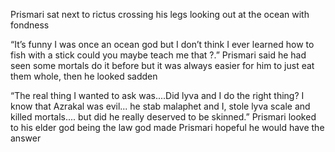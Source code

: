 
Prismari sat next to rictus crossing his legs looking out at the ocean with fondness 

“It’s funny I was once an ocean god but I don’t think I ever learned how to fish with a stick could you maybe teach me that ?.” Prismari said he had seen some mortals do it before but it was always easier for him to just eat them whole, then he looked sadden 

“The real thing I wanted to ask was....Did lyva and I do the right thing? I know that Azrakal was evil... he stab malaphet and I, stole lyva scale and killed mortals.... but did he really deserved to be skinned.” Prismari looked to his elder god being the law god made Prismari hopeful he would have the answer
